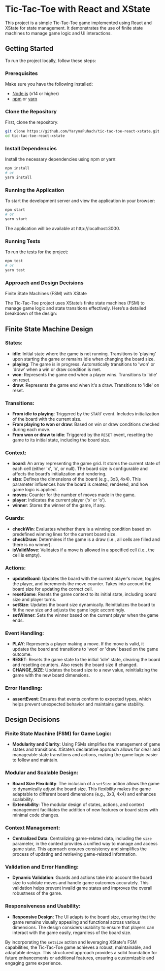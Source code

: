 # Tic-Tac-Toe with React and XState

This project is a simple Tic-Tac-Toe game implemented using React and XState for state management. It demonstrates the use of finite state machines to manage game logic and UI interactions.

## Getting Started

To run the project locally, follow these steps:

### Prerequisites

Make sure you have the following installed:

- [Node.js](https://nodejs.org/) (v14 or higher)
- [npm](https://www.npmjs.com/) or [yarn](https://yarnpkg.com/)

### Clone the Repository

First, clone the repository:

```bash
git clone https://github.com/YarynaPuhach/tic-tac-toe-react-xstate.git
cd tic-tac-toe-react-xstate
```

### Install Dependencies
Install the necessary dependencies using npm or yarn:

```bash
npm install
# or
yarn install
```
### Running the Application
To start the development server and view the application in your browser:

```bash
npm start
# or
yarn start
```
The application will be available at http://localhost:3000.

### Running Tests
To run the tests for the project:

```bash
npm test
# or
yarn test
```
### Approach and Design Decisions
Finite State Machines (FSM) with XState

The Tic-Tac-Toe project uses XState’s finite state machines (FSM) to manage game logic and state transitions effectively. Here’s a detailed breakdown of the design:

## Finite State Machine Design

### States:

- **idle**: Initial state where the game is not running. Transitions to 'playing' upon starting the game or remains idle when changing the board size.
- **playing**: The game is in progress. Automatically transitions to 'won' or 'draw' when a win or draw condition is met.
- **won**: Represents the game end when a player wins. Transitions to 'idle' on reset.
- **draw**: Represents the game end when it's a draw. Transitions to 'idle' on reset.

### Transitions:

- **From idle to playing**: Triggered by the `START` event. Includes initialization of the board with the current size.
- **From playing to won or draw**: Based on win or draw conditions checked during each move.
- **From won or draw to idle**: Triggered by the `RESET` event, resetting the game to its initial state, including the board size.

### Context:

- **board**: An array representing the game grid. It stores the current state of each cell (either 'x', 'o', or null). The board size is configurable and affects the board’s initialization and rendering.
- **size**: Defines the dimensions of the board (e.g., 3x3, 4x4). This parameter influences how the board is created, rendered, and how game logic is applied.
- **moves**: Counter for the number of moves made in the game.
- **player**: Indicates the current player ('x' or 'o').
- **winner**: Stores the winner of the game, if any.

### Guards:

- **checkWin**: Evaluates whether there is a winning condition based on predefined winning lines for the current board size.
- **checkDraw**: Determines if the game is a draw (i.e., all cells are filled and there is no winner).
- **isValidMove**: Validates if a move is allowed in a specified cell (i.e., the cell is empty).

### Actions:

- **updateBoard**: Updates the board with the current player’s move, toggles the player, and increments the move counter. Takes into account the board size for updating the correct cell.
- **resetGame**: Resets the game context to its initial state, including board size and player turns.
- **setSize**: Updates the board size dynamically. Reinitializes the board to fit the new size and adjusts the game logic accordingly.
- **setWinner**: Sets the winner based on the current player when the game ends.

### Event Handling:

- **PLAY**: Represents a player making a move. If the move is valid, it updates the board and transitions to 'won' or 'draw' based on the game outcome.
- **RESET**: Resets the game state to the initial 'idle' state, clearing the board and resetting counters. Also resets the board size if changed.
- **CHANGE_SIZE**: Updates the board size to a new value, reinitializing the game with the new board dimensions.

### Error Handling:

- **assertEvent**: Ensures that events conform to expected types, which helps prevent unexpected behavior and maintains game stability.

## Design Decisions

### Finite State Machine (FSM) for Game Logic:

- **Modularity and Clarity**: Using FSMs simplifies the management of game states and transitions. XState’s declarative approach allows for clear and manageable state transitions and actions, making the game logic easier to follow and maintain.

### Modular and Scalable Design:

- **Board Size Flexibility**: The inclusion of a `setSize` action allows the game to dynamically adjust the board size. This flexibility makes the game adaptable to different board dimensions (e.g., 3x3, 4x4) and enhances scalability.
- **Extensibility**: The modular design of states, actions, and context management facilitates the addition of new features or board sizes with minimal code changes.

### Context Management:

- **Centralized Data**: Centralizing game-related data, including the `size` parameter, in the context provides a unified way to manage and access game state. This approach ensures consistency and simplifies the process of updating and retrieving game-related information.

### Validation and Error Handling:

- **Dynamic Validation**: Guards and actions take into account the board size to validate moves and handle game outcomes accurately. This validation helps prevent invalid game states and improves the overall robustness of the game.

### Responsiveness and Usability:

- **Responsive Design**: The UI adapts to the board size, ensuring that the game remains visually appealing and functional across various dimensions. The design considers usability to ensure that players can interact with the game easily, regardless of the board size.

By incorporating the `setSize` action and leveraging XState's FSM capabilities, the Tic-Tac-Toe game achieves a robust, maintainable, and adaptable design. This structured approach provides a solid foundation for future enhancements or additional features, ensuring a customizable and engaging game experience.

